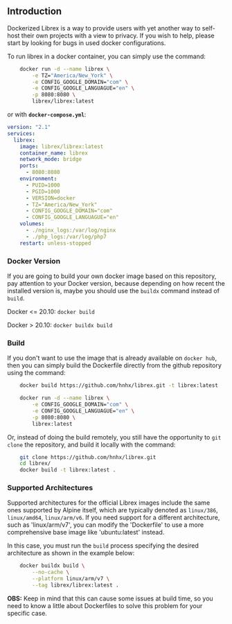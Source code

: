 ## Introduction

Dockerized Librex is a way to provide users with yet another way to self-host their own projects with a view to privacy. If you wish to help, please start by looking for bugs in used docker configurations.

To run librex in a docker container, you can simply use the command:

```sh
    docker run -d --name librex \
        -e TZ="America/New_York" \
        -e CONFIG_GOOGLE_DOMAIN="com" \
        -e CONFIG_GOOGLE_LANGUAGUE="en" \
        -p 8080:8080 \
        librex/librex:latest
```

or with **`docker-compose.yml`**:

```yml
version: "2.1"
services:
  librex:
    image: librex/librex:latest
    container_name: librex
    network_mode: bridge
    ports:
      - 8080:8080
    environment:
      - PUID=1000
      - PGID=1000
      - VERSION=docker
      - TZ="America/New_York"
      - CONFIG_GOOGLE_DOMAIN="com"
      - CONFIG_GOOGLE_LANGUAGUE="en"
    volumes:
      - ./nginx_logs:/var/log/nginx
      - ./php_logs:/var/log/php7
    restart: unless-stopped
```

### Docker Version

If you are going to build your own docker image based on this repository, pay attention to your Docker version, because depending on how recent the installed version is, maybe you should use the `buildx` command instead of `build`.

Docker <= 20.10: `docker build`

Docker > 20.10: `docker buildx build`

### Build

If you don't want to use the image that is already available on `docker hub`, then you can simply build the Dockerfile directly from the github repository using the command:

```sh
    docker build https://github.com/hnhx/librex.git -t librex:latest
```

```sh
    docker run -d --name librex \
        -e CONFIG_GOOGLE_DOMAIN="com" \
        -e CONFIG_GOOGLE_LANGUAGUE="en" \
        -p 8080:8080 \
        librex:latest
```

Or, instead of doing the build remotely, you still have the opportunity to `git clone` the repository, and build it locally with the command:

```sh
    git clone https://github.com/hnhx/librex.git
    cd librex/
    docker build -t librex:latest .
```

### Supported Architectures

Supported architectures for the official Librex images include the same ones supported by Alpine itself, which are typically denoted as `linux/386`, `linux/amd64`, `linux/arm/v6`. If you need support for a different architecture, such as 'linux/arm/v7', you can modify the 'Dockerfile' to use a more comprehensive base image like 'ubuntu:latest' instead.

In this case, you must run the `build` process specifying the desired architecture as shown in the example below:

```sh
    docker buildx build \
        --no-cache \
        --platform linux/arm/v7 \
        --tag librex/librex:latest .
```

**OBS:** Keep in mind that this can cause some issues at build time, so you need to know a little about Dockerfiles to solve this problem for your specific case.
